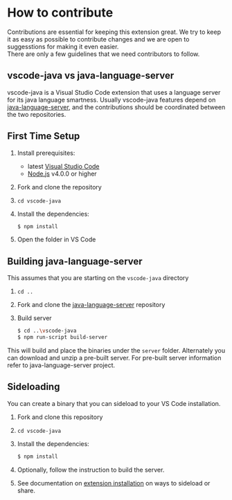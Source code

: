 # How to contribute

Contributions are essential for keeping this extension great.
We try to keep it as easy as possible to contribute changes and we are 
open to suggesstions for making it even easier.  
There are only a few guidelines that we need contributors to follow.

## vscode-java vs java-language-server

vscode-java is a Visual Studio Code extension that uses a language server for its java language 
smartness. Usually vscode-java features depend on [java-language-server](https://github.com/gorkem/java-language-server),
and the contributions should be coordinated between the two repositories.

## First Time Setup
1. Install prerequisites:
   * latest [Visual Studio Code](https://code.visualstudio.com/)
   * [Node.js](https://nodejs.org/) v4.0.0 or higher
2. Fork and clone the repository
3. `cd vscode-java`
4. Install the dependencies:

	```bash
	$ npm install
	```
5. Open the folder in VS Code

## Building java-language-server
This assumes that you are starting on the `vscode-java` directory

1. `cd ..`
2. Fork and clone the [java-language-server](https://github.com/gorkem/java-language-server) repository
3. Build server

	```bash
	$ cd ..\vscode-java
	$ npm run-script build-server
	```
	
This will build and place the binaries under the `server` folder. Alternately you can download
and unzip a pre-built server. For pre-built server information refer to java-language-server 
project.
    
## Sideloading

You can create a binary that you can sideload to your VS Code installation. 

1. Fork and clone this repository
2. `cd vscode-java`
3. Install the dependencies:

	```bash
	$ npm install
	```
4. Optionally, follow the instruction to build the server. 
5. See documentation on [extension installation](https://github.com/Microsoft/vscode-docs/blob/master/docs/extensions/install-extension.md) 
on ways to sideload or share.
